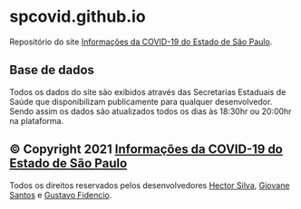# spcovid.github.io

Repositório do site [Informações da COVID-19 do Estado de São Paulo](https://spcovid.github.io).

## Base de dados

Todos os dados do site são exibidos através das Secretarias Estaduais de Saúde que disponibilizam publicamente para qualquer desenvolvedor. Sendo assim os dados são atualizados todos os dias às 18:30hr ou 20:00hr na plataforma. 

## © Copyright 2021 [Informações da COVID-19 do Estado de São Paulo](https://spcovid.github.io)
Todos os direitos reservados pelos desenvolvedores [Hector Silva](https://github.com/HectorFront), [Giovane Santos](https://github.com/GIovaneSantosSilva) e [Gustavo Fidencio](https://github.com/GustavoFidencio).
